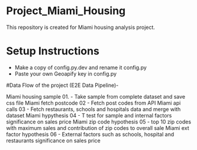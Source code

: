 # Project_Miami_Housing
This repository is created for Miami housing analysis project.

# Setup Instructions
- Make a copy of config.py.dev and rename it config.py
- Paste your own Geoapify key in config.py

#Data Flow of the project (E2E Data Pipeline)-

  Miami housing sample 01. - Take sample from complete dataset and save css file
  Miami fetch postcode 02 - Fetch post codes from API
  Miami api calls 03 - Fetch restaurants, schools and hospitals data and merge with dataset
  Miami hypythesis 04 - T test for sample and internal factors significance on sales price
  Miami zip code hypothesis 05 - top 10 zip codes with maximum sales and contribution of zip codes to overall sale
  Miami ext factor hypothesis 06 - External factors such as schools, hospital and restaurants significance on sales price
